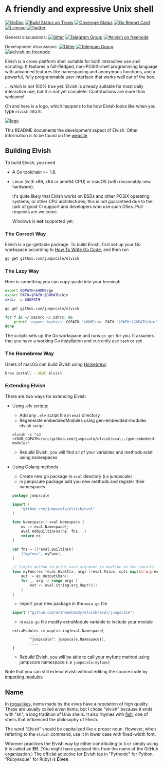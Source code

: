 # A friendly and expressive Unix shell

[![GoDoc](http://godoc.org/github.com/jumpscale/elvish?status.svg)](http://godoc.org/github.com/jumpscale/elvish)
[![Build Status on Travis](https://travis-ci.org/elves/elvish.svg?branch=master)](https://travis-ci.org/elves/elvish)
[![Coverage Status](https://coveralls.io/repos/github/elves/elvish/badge.svg?branch=master)](https://coveralls.io/github/elves/elvish?branch=master)
[![Go Report Card](https://goreportcard.com/badge/github.com/jumpscale/elvish)](https://goreportcard.com/report/github.com/jumpscale/elvish)
[![License](https://img.shields.io/badge/License-BSD%202--Clause-orange.svg)](https://opensource.org/licenses/BSD-2-Clause)
[![Twitter](https://img.shields.io/twitter/url/http/shields.io.svg?style=social)](https://twitter.com/RealElvishShell)

General discussions:
[![Gitter](https://badges.gitter.im/Join%20Chat.svg)](https://gitter.im/elves/elvish-public)
[![Telegram Group](https://img.shields.io/badge/telegram%20group-join-blue.svg)](https://telegram.me/elvish)
[![#elvish on freenode](https://img.shields.io/badge/freenode-%23elvish-000000.svg)](https://webchat.freenode.net/?channels=elvish)

Development discussions:
[![Gitter](https://badges.gitter.im/Join%20Chat.svg)](https://gitter.im/elves/elvish-dev)
[![Telegram Group](https://img.shields.io/badge/telegram%20group-join-blue.svg)](https://telegram.me/elvish_dev)
[![#elvish on freenode](https://img.shields.io/badge/freenode-%23elvish--dev-000000.svg)](https://webchat.freenode.net/?channels=elvish-dev)

Elvish is a cross-platform shell suitable for both interactive use and scripting. It features a full-fledged, non-POSIX-shell programming language with advanced features like namespacing and anonymous functions, and a powerful, fully programmable user interface that works well out of the box.

... which is not 100% true yet. Elvish is already suitable for most daily interactive use, but it is not yet complete. Contributions are more than welcome!

Oh and here is a logo, which happens to be how Elvish looks like when you type `elvish` into it:

[![logo](https://elvish.io/assets/logo.svg)](https://elvish.io/)

This README documents the development aspect of Elvish. Other information is to be found on the [website](https://elvish.io).


## Building Elvish

To build Elvish, you need

*   A Go toolchain >= 1.6.

*   Linux (with x86, x64 or amd64 CPU) or macOS (with reasonably new hardware).

    It's quite likely that Elvish works on BSDs and other POSIX operating systems, or other CPU architectures; this is not guaranteed due to the lack of good CI support and developers who use such OSes. Pull requests are welcome.

    Windows is **not** supported yet.

### The Correct Way

Elvish is a go-gettable package. To build Elvish, first set up your Go workspace according to [How To Write Go Code](http://golang.org/doc/code.html), and then run

```sh
go get github.com/jumpscale/elvish
```

### The Lazy Way

Here is something you can copy-paste into your terminal:

```sh
export GOPATH=$HOME/go
export PATH=$PATH:$GOPATH/bin
mkdir -p $GOPATH

go get github.com/jumpscale/elvish

for f in ~/.bashrc ~/.zshrc; do
    printf 'export %s=%s\n' GOPATH '$HOME/go' PATH '$PATH:$GOPATH/bin' >> $f
done
```

The scripts sets up the Go workspace and runs `go get` for you. It assumes that you have a working Go installation and currently use `bash` or `zsh`.

### The Homebrew Way

Users of macOS can build Elvish using [Homebrew](http://brew.sh):

```sh
brew install --HEAD elvish
```

### Extending Elvish
There are two ways for extending Elvish
- Using .elv scripts:
    - Add any `.elv` script file in `eval` directory
    - Regenerate embeddedModules using gen-embedded-modules elvish script
    ```
    elvish -c "cd <YOUR_GOPATH>/src/github.com/jumpscale/elvish/eval;./gen-embedded-modules"
    ```
    - Rebuild Elvish, you will find all of your variables and methods exist using namespaces

- Using Golang methods
    - Create new go package in `eval` directory (i.e jumpscale)
    - in jumpscale package add you new methods and register their namespaces
    ```go
    package jumpscale

    import (
        "github.com/jumpscale/elvish/eval"
    )
    
    func Namespace() eval.Namespace {
        ns := eval.Namespace{}
        eval.AddBuiltinFns(ns, fns...)
        return ns
    }
    
    var fns = []*eval.BuiltinFn{
        {"myfunc", myFunc},
    }
    
    // Simple method to print each argument in newline on the console
    func myFunc(ec *eval.EvalCtx, args []eval.Value, opts map[string]eval.Value) {
        out := ec.OutputChan()
        for _, arg := range args {
            out <- eval.String(arg.Repr(0))
        }
    }
    ```
    - import your new package in the `main.go` file
    ```go
    import ("github.com/arahmanhamdy/elvish/eval/jumpscale")
    ```
    - in `main.go` file modify extraModule variable to include your module
    ```
    extraModules := map[string]eval.Namespace{
      		.....
      		"jumpscale": jumpscale.Namespace(),
      		....
    }
    ```
    - Rebuild Elvish, you will be able to call your myfunc method using jumpscale namespace (i.e `jumpscale:myfunc`)

Note that you can still extend elvish without editing the source code by [importing modules](https://elvish.io/ref/language.html#importing-module-use)


## Name

In [roguelikes](https://en.wikipedia.org/wiki/Roguelike), items made by the elves have a reputation of high quality. These are usually called *elven* items, but I chose "elvish" because it ends with "sh", a long tradition of Unix shells. It also rhymes with [fish](https://fishshell.com), one of shells that influenced the philosophy of Elvish.

The word "Elvish" should be capitalized like a proper noun. However, when referring to the `elvish` command, use it in lower case with fixed-width font.

Whoever practices the Elvish way by either contributing to it or simply using it is called an **Elf**. (You might have guessed this from the name of the GitHub organization.) The official adjective for Elvish (as in "Pythonic" for Python, "Rubyesque" for Ruby) is **Elven**.
